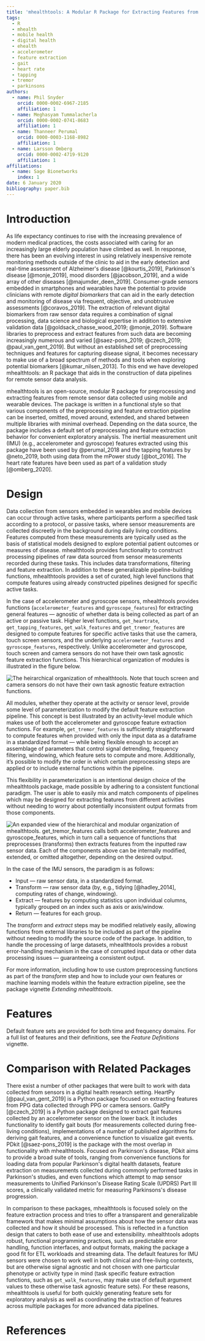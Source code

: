 ```yaml
---
title: 'mhealthtools: A Modular R Package for Extracting Features from Mobile and Wearable Sensor Data'
tags:
  - R
  - mhealth
  - mobile health
  - digital health
  - ehealth
  - accelerometer
  - feature extraction
  - gait
  - heart rate
  - tapping
  - tremor
  - parkinsons
authors:
  - name: Phil Snyder
    orcid: 0000-0002-6967-2185
    affiliation: 1
  - name: Meghasyam Tummalacherla
    orcid: 0000-0002-0741-8683
    affiliation: 1
  - name: Thanneer Perumal
    orcid: 0000-0003-1168-8982
    affiliation: 1
  - name: Larsson Omberg
    orcid: 0000-0002-4719-9120
    affiliation: 1
affiliations:
  - name: Sage Bionetworks
    index: 1
date: 6 January 2020
bibliography: paper.bib
---
```


# Introduction

As life expectancy continues to rise with the increasing prevalence of modern medical practices, the costs associated with caring for an increasingly large elderly population have climbed as well. In response, there has been an evolving interest in using relatively inexpensive remote monitoring methods outside of the clinic to aid in the early detection and real-time assessment of Alzheimer's disease [@kourtis_2019], Parkinson's disease [@monje_2019], mood disorders [@jacobson_2019], and a wide array of other diseases [@majumder_deen_2019]. Consumer-grade sensors embedded in smartphones and wearables have the potential to provide clinicians with remote _digital biomarkers_ that can aid in the early detection and monitoring of disease via frequent, objective, and unobtrusive assessments [@coravos_2019]. The extraction of relevant digital biomarkers from raw sensor data requires a combination of signal processing, data science and biological expertise in addition to extensive validation data [@goldsack_chasse_wood_2019; @monje_2019]. Software libraries to preprocess and extract features from such data are becoming increasingly numerous and varied [@saez-pons_2019; @czech_2019; @paul_van_gent_2019]. But without an established set of preprocessing techniques and features for capturing disease signal, it becomes necessary to make use of a broad spectrum of methods and tools when exploring potential biomarkers [@kumar_nilsen_2013]. To this end we have developed mhealthtools: an R package that aids in the construction of data pipelines for remote sensor data analysis.

mhealthtools is an open-source, modular R package for preprocessing and extracting features from remote sensor data collected using mobile and wearable devices. The package is written in a functional style so that various components of the preprocessing and feature extraction pipeline can be inserted, omitted, moved around, extended, and shared between multiple libraries with minimal overhead. Depending on the data source, the package includes a default set of preprocessing and feature extraction behavior for convenient exploratory analysis. The inertial measurement unit (IMU) (e.g., accelerometer and gyroscope) features extracted using this package have been used by  @perumal_2018 and the tapping features by @neto_2019, both using data from the mPower study [@bot_2016]. The heart rate features have been used as part of a validation study [@omberg_2020].

# Design

Data collection from sensors embedded in wearables and mobile devices can occur through active tasks, where participants perform a specified task according to a protocol, or passive tasks, where sensor measurements are collected discreetly in the background during daily living conditions. Features computed from these measurements are typically used as the basis of statistical models designed to explore potential patient outcomes or measures of disease. mhealthtools provides functionality to construct processing pipelines of raw data sourced from sensor measurements recorded during these tasks. This includes data transformations, filtering and feature extraction. In addition to these generalizable pipeline-building functions, mhealthtools provides a set of curated, high level functions that compute features using already constructed pipelines designed for specific active tasks.

In the case of accelerometer and gyroscope sensors, mhealthtools provides functions (`accelerometer_features` and `gyroscope_features`) for extracting general features — agnostic of whether data is being collected as part of an active or passive task. Higher level functions, `get_heartrate`, `get_tapping_features`, `get_walk_features` and `get_tremor_features` are designed to compute features for specific active tasks that use the camera, touch screen sensors, and the underlying `accelerometer_features` and `gyroscope_features`, respectively. Unlike accelerometer and gyroscope, touch screen and camera sensors do not have their own task agnostic feature extraction functions. This hierarchical organization of modules is illustrated in the figure below.

![The heirarchical organization of mhealthtools. Note that touch screen and camera sensors do not have their own task agnostic feature extraction functions.](figure_one.png)

All modules, whether they operate at the activity or sensor level, provide some level of parameterization to modify the default feature extraction pipeline. This concept is best illustrated by an activity-level module which makes use of both the accelerometer and gyroscope feature extraction functions. For example, `get_tremor_features` is sufficiently straightforward to compute features when provided with only the input data as a dataframe in a standardized format — while being flexible enough to accept an assemblage of parameters that control signal detrending, frequency filtering, windowing, which feature sets to compute and more. Additionally, it’s possible to modify the order in which certain preprocessing steps are applied or to include external functions within the pipeline.

This flexibility in parameterization is an intentional design choice of the mhealthtools package, made possible by adhering to a consistent functional paradigm. The user is able to easily mix and match components of pipelines which may be designed for extracting features from different activities without needing to worry about potentially inconsistent output formats from those components.

![An expanded view of the hierarchical and modular organization of mhealthtools. `get_tremor_features` calls both `accelerometer_features` and `gyroscope_features`, which in turn call a sequence of functions that preprocesses (transforms) then extracts features from the inputted raw sensor data. Each of the components above can be internally modified, extended, or omitted altogether, depending on the desired output.](figure_two.png)

In the case of the IMU sensors, the paradigm is as follows:

* Input — raw sensor data, in a standardized format.
* Transform — raw sensor data (by, e.g., tidying [@hadley_2014], computing rates of change, windowing).
* Extract — features by computing statistics upon individual columns, typically grouped on an index such as axis or axis/window.
* Return — features for each group.

The _transform_ and _extract_ steps may be modified relatively easily, allowing functions from external libraries to be included as part of the pipeline without needing to modify the source code of the package. In addition, to handle the processing of large datasets, mhealthtools provides a robust error-handling mechanism in the case of corrupted input data or other data processing issues — guaranteeing a consistent output.

For more information, including how to use custom preprocessing functions as part of the _transform_ step and how to include your own features or machine learning models within the feature extraction pipeline, see the package vignette _Extending mhealthtools_.

# Features

Default feature sets are provided for both time and frequency domains. For a full list of features and their definitions, see the _Feature Definitions_ vignette.

# Comparison with Related Packages
There exist a number of other packages that were built to work with data collected from sensors in a digital health research setting. HeartPy [@paul_van_gent_2019] is a Python package focused on extracting features from PPG data collected through PPG or camera sensors. GaitPy [@czech_2019] is a Python package designed to extract gait features collected by an accelerometer sensor on the lower back. It includes functionality to identify gait bouts (for measurements collected during free-living conditions), implementations of a number of published algorithms for deriving gait features, and a convenience function to visualize gait events. PDkit [@saez-pons_2019] is the package with the most overlap in functionality with mhealthtools. Focused on Parkinson's disease, PDkit aims to provide a broad suite of tools, ranging from convenience functions for loading data from popular Parkinson's digital health datasets, feature extraction on measurements collected during commonly performed tasks in Parkinson's studies, and even functions which attempt to map sensor measurements to Unified Parkinson's Disease Rating Scale (UPDRS) Part III scores, a clinically validated metric for measuring Parkinsons's disease progression.

In comparison to these packages, mhealthtools is focused solely on the feature extraction process and tries to offer a transparent and generalizable framework that makes minimal assumptions about how the sensor data was collected and how it should be processed. This is reflected in a function design that caters to both ease of use and extensibility. mhealthtools adopts robust, functional programming practices, such as predictable error handling, function interfaces, and output formats, making the package a good fit for ETL workloads and streaming data. The default features for IMU sensors were chosen to work well in both clinical and free-living contexts, but are otherwise signal agnostic and not chosen with one particular phenotype or activity type in mind (task specific feature extraction functions, such as `get_walk_features`, may make use of default argument values to these otherwise task agnostic feature sets). For these reasons, mhealthtools is useful for both quickly generating feature sets for exploratory analysis as well as coordinating the extraction of features across multiple packages for more advanced data pipelines.

# References